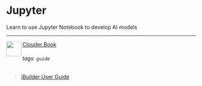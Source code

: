 Jupyter
===

Learn to use Jupyter Notebook to develop AI models

---
<img align="left" height="40" src="https://m3.ypcloud.com/cms/jdi_cards_clouder_cms_6eae937bb7.png"> [Clouder Book](https://md.ypcloud.com/s/olcCfqYfn)

###### tags: `guide`
> [iBuilder User Guide](https://md.ypcloud.com/s/sSQxlz8qQ)